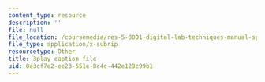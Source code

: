 ```yaml
---
content_type: resource
description: ''
file: null
file_location: /coursemedia/res-5-0001-digital-lab-techniques-manual-spring-2007/0e3cf7e2ee23551e8c4c442e129c99b1_ml58GCq078o.vtt
file_type: application/x-subrip
resourcetype: Other
title: 3play caption file
uid: 0e3cf7e2-ee23-551e-8c4c-442e129c99b1
---
```

